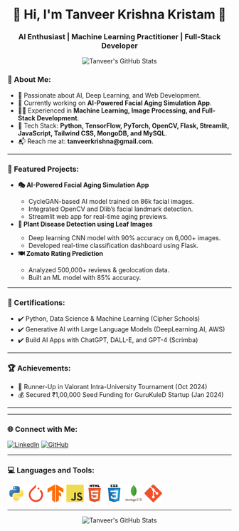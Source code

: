 <h1 align="center">🚀 Hi, I'm Tanveer Krishna Kristam 👋</h1>
<h3 align="center">AI Enthusiast | Machine Learning Practitioner | Full-Stack Developer</h3>

<p align="center">
  <img src="https://github-profile-summary-cards.vercel.app/api/cards/profile-details?username=KTK69&theme=github_dark" alt="Tanveer's GitHub Stats">
</p>

<h3>🌟 About Me:</h3>
<ul>
  <li>🚀 Passionate about AI, Deep Learning, and Web Development.</li>
  <li>🧠 Currently working on <b>AI-Powered Facial Aging Simulation App</b>.</li>
  <li>👨‍💻 Experienced in <b>Machine Learning, Image Processing, and Full-Stack Development</b>.</li>
  <li>🔧 Tech Stack: <b>Python, TensorFlow, PyTorch, OpenCV, Flask, Streamlit, JavaScript, Tailwind CSS, MongoDB, and MySQL</b>.</li>
  <li>📬 Reach me at: <b>tanveerkrishna@gmail.com</b>.</li>
</ul>

---

<h3>📌 Featured Projects:</h3>
<ul>
  <li><b>🎭 AI-Powered Facial Aging Simulation App</b></li>
  <ul>
    <li>CycleGAN-based AI model trained on 86k facial images.</li>
    <li>Integrated OpenCV and Dlib’s facial landmark detection.</li>
    <li>Streamlit web app for real-time aging previews.</li>
  </ul>
  
  <li><b>🌿 Plant Disease Detection using Leaf Images</b></li>
  <ul>
    <li>Deep learning CNN model with 90% accuracy on 6,000+ images.</li>
    <li>Developed real-time classification dashboard using Flask.</li>
  </ul>

  <li><b>🍽️ Zomato Rating Prediction</b></li>
  <ul>
    <li>Analyzed 500,000+ reviews & geolocation data.</li>
    <li>Built an ML model with 85% accuracy.</li>
  </ul>
</ul>

---

<h3>📜 Certifications:</h3>
<ul>
  <li>✔️ Python, Data Science & Machine Learning (Cipher Schools)</li>
  <li>✔️ Generative AI with Large Language Models (DeepLearning.AI, AWS)</li>
  <li>✔️ Build AI Apps with ChatGPT, DALL-E, and GPT-4 (Scrimba)</li>
</ul>

---

<h3>🏆 Achievements:</h3>
<ul>
  <li>🥇 Runner-Up in Valorant Intra-University Tournament (Oct 2024)</li>
  <li>💰 Secured ₹1,00,000 Seed Funding for GuruKuleD Startup (Jan 2024)</li>
</ul>

---


---

<h3>🌐 Connect with Me:</h3>
<p align="left">
  <a href="https://www.linkedin.com/in/tanveer-krishna-kristam/" target="blank"><img src="https://img.shields.io/badge/LinkedIn-%230077B5.svg?style=for-the-badge&logo=linkedin&logoColor=white" alt="LinkedIn" /></a>
  <a href="https://github.com/KTK69" target="blank"><img src="https://img.shields.io/badge/GitHub-%23181717.svg?style=for-the-badge&logo=github&logoColor=white" alt="GitHub" /></a>
</p>

---

<h3>💻 Languages and Tools:</h3>
<p align="left"> 
  <img src="https://raw.githubusercontent.com/devicons/devicon/master/icons/python/python-original.svg" alt="python" width="40" height="40"/>
  <img src="https://raw.githubusercontent.com/devicons/devicon/master/icons/pytorch/pytorch-original.svg" alt="pytorch" width="40" height="40"/>
  <img src="https://raw.githubusercontent.com/devicons/devicon/master/icons/tensorflow/tensorflow-original.svg" alt="tensorflow" width="40" height="40"/>
  <img src="https://raw.githubusercontent.com/devicons/devicon/master/icons/javascript/javascript-original.svg" alt="javascript" width="40" height="40"/>
  <img src="https://raw.githubusercontent.com/devicons/devicon/master/icons/html5/html5-original-wordmark.svg" alt="html5" width="40" height="40"/>
  <img src="https://raw.githubusercontent.com/devicons/devicon/master/icons/css3/css3-original-wordmark.svg" alt="css3" width="40" height="40"/>
  <img src="https://raw.githubusercontent.com/devicons/devicon/master/icons/mongodb/mongodb-original-wordmark.svg" alt="mongodb" width="40" height="40"/>
  <img src="https://raw.githubusercontent.com/devicons/devicon/master/icons/git/git-original.svg" alt="git" width="40" height="40"/>
</p>

---

<p align="center">
  <img src="https://github-readme-stats.vercel.app/api?username=KTK69&show_icons=true&theme=radical" alt="Tanveer's GitHub Stats">
</p>
